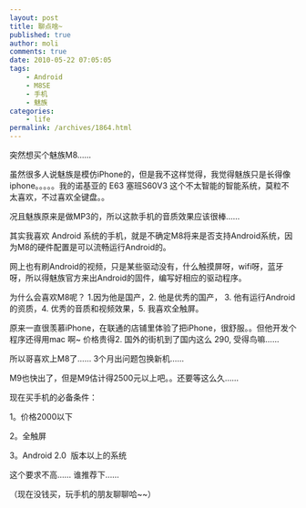 ```yaml
---
layout: post
title: 聊点啥~
published: true
author: moli
comments: true
date: 2010-05-22 07:05:05
tags:
    - Android
    - M8SE
    - 手机
    - 魅族
categories:
    - life
permalink: /archives/1864.html
---
```

突然想买个魅族M8……[][1]

虽然很多人说魅族是模仿iPhone的，但是我不这样觉得，我觉得魅族只是长得像iphone。。。。。我的诺基亚的 E63 塞班S60V3 这个不太智能的智能系统，莫粒不太喜欢，不过喜欢全键盘。。

况且魅族原来是做MP3的，所以这款手机的音质效果应该很棒……

其实我喜欢 Android 系统的手机，就是不确定M8将来是否支持Android系统，因为M8的硬件配置是可以流畅运行Android的。

网上也有刷Android的视频，只是某些驱动没有，什么触摸屏呀，wifi呀，蓝牙呀，所以得魅族官方来出Android的固件，编写好相应的驱动程序。

为什么会喜欢M8呢？ 1.因为他是国产，2. 他是优秀的国产， 3. 他有运行Android的资质，4. 优秀的音质和视频效果，5. 我喜欢全触屏。

原来一直很羡慕iPhone，在联通的店铺里体验了把iPhone，很舒服。。但他开发个程序还得用mac 啊~ 价格贵得2. 国外的街机到了国内这么 290, 受得鸟嘛……

所以哥喜欢上M8了…… 3个月出问题包换新机……

M9也快出了，但是M9估计得2500元以上吧。。还要等这么久……

现在买手机的必备条件：

1。价格2000以下

2。全触屏

3。Android 2.0  版本以上的系统

这个要求不高…… 谁推荐下……

（现在没钱买，玩手机的朋友聊聊哈~~）

 [1]: http://huoxr.com/wp-content/uploads/2010/05/10-18-07-meizu1.jpg